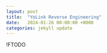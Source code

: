 ```yaml
---
layout: post
title:  "YoLink Reverse Engineering"
date:   2024-01-26 00:00:00 +0000
categories: jekyll update
---
```

!FTODO

